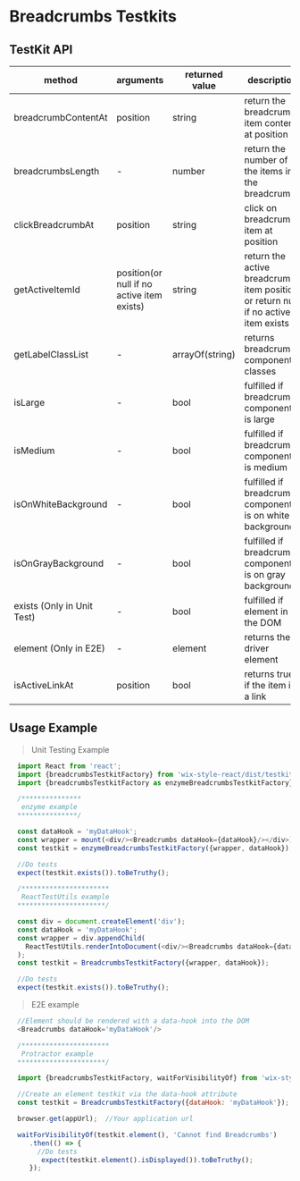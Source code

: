 # Breadcrumbs Testkits

## TestKit API

| method | arguments | returned value | description |
|--------|-----------|----------------|-------------|
| breadcrumbContentAt | position | string | return the breadcrumb item content at position |
| breadcrumbsLength | - | number | return the number of the items in the breadcrumbs |
| clickBreadcrumbAt | position | string | click on breadcrumb item at position |
| getActiveItemId | position(or null if no active item exists) | string | return the active breadcrumb item position or return null if no active item exists |
| getLabelClassList | - | arrayOf(string) | returns breadcrumbs component classes |
| isLarge | - | bool | fulfilled if breadcrumbs component is large |
| isMedium | - | bool | fulfilled if breadcrumbs component is medium |
| isOnWhiteBackground | - | bool | fulfilled if breadcrumbs component is on white background |
| isOnGrayBackground | - | bool | fulfilled if breadcrumbs component is on gray background |
| exists (Only in Unit Test) | - | bool | fulfilled if element in the DOM |
| element (Only in E2E) | - | element | returns the driver element |
| isActiveLinkAt | position | bool | returns true if the item is a link |

## Usage Example

> Unit Testing Example
```javascript
  import React from 'react';
  import {breadcrumbsTestkitFactory} from 'wix-style-react/dist/testkit';
  import {breadcrumbsTestkitFactory as enzymeBreadcrumbsTestkitFactory} from 'wix-style-react/dist/testkit/enzyme';

  /***************
   enzyme example
  ***************/

  const dataHook = 'myDataHook';
  const wrapper = mount(<div/><Breadcrumbs dataHook={dataHook}/></div>);
  const testkit = enzymeBreadcrumbsTestkitFactory({wrapper, dataHook});

  //Do tests
  expect(testkit.exists()).toBeTruthy();

  /**********************
   ReactTestUtils example
  **********************/

  const div = document.createElement('div');
  const dataHook = 'myDataHook';
  const wrapper = div.appendChild(
    ReactTestUtils.renderIntoDocument(<div/><Breadcrumbs dataHook={dataHook}/></div>, {dataHook})
  );
  const testkit = BreadcrumbsTestkitFactory({wrapper, dataHook});

  //Do tests
  expect(testkit.exists()).toBeTruthy();
```


> E2E example
```javascript
  //Element should be rendered with a data-hook into the DOM
  <Breadcrumbs dataHook='myDataHook'/>

  /**********************
   Protractor example
  **********************/

  import {breadcrumbsTestkitFactory, waitForVisibilityOf} from 'wix-style-react/dist/testkit/protractor';

  //Create an element testkit via the data-hook attribute
  const testkit = BreadcrumbsTestkitFactory({dataHook: 'myDataHook'});

  browser.get(appUrl);  //Your application url

  waitForVisibilityOf(testkit.element(), 'Cannot find Breadcrumbs')
     .then(() => {
       //Do tests
        expect(testkit.element().isDisplayed()).toBeTruthy();
     });
```
